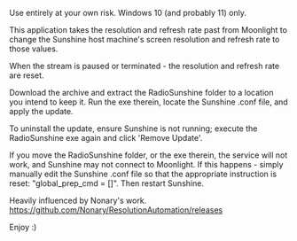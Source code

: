 Use entirely at your own risk. Windows 10 (and probably 11) only.

This application takes the resolution and refresh rate past from Moonlight to change the Sunshine host machine's screen resolution and refresh rate to those values.

When the stream is paused or terminated - the resolution and refresh rate are reset.

Download the archive and extract the RadioSunshine folder to a location you intend to keep it. Run the exe therein, locate the Sunshine .conf file, and apply the update. 

To uninstall the update, ensure Sunshine is not running; execute the RadioSunshine exe again and click 'Remove Update'.

If you move the RadioSunshine folder, or the exe therein, the service will not work, and Sunshine may not connect to Moonlight. If this happens - simply manually edit the Sunshine .conf file so that the appropriate instruction is reset: "global_prep_cmd = []". Then restart Sunshine.

Heavily influenced by Nonary's work. https://github.com/Nonary/ResolutionAutomation/releases

Enjoy :)
